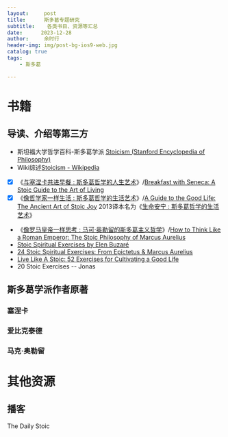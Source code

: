 ```yaml
---
layout:     post
title:      斯多葛专题研究	
subtitle:    各类书目、资源等汇总
date:      2023-12-28
author:     余时行
header-img: img/post-bg-ios9-web.jpg
catalog: true
tags:
    - 斯多葛

---
```


#   书籍

## 导读、介绍等第三方

- 斯坦福大学哲学百科-斯多葛学派 [Stoicism (Stanford Encyclopedia of Philosophy)](https://plato.stanford.edu/entries/stoicism/)
- Wiki综述[Stoicism - Wikipedia](https://en.wikipedia.org/wiki/Stoicism)
- [x] 《[与塞涅卡共进早餐 : 斯多葛哲学的人生艺术](https://book.douban.com/subject/36152086/)》/[Breakfast with Seneca: A Stoic Guide to the Art of Living](https://www.goodreads.com/book/show/56769533-breakfast-with-seneca?from_search=true&from_srp=true&qid=r78ZKo2IwQ&rank=8)
- [x] 《[像哲学家一样生活 : 斯多葛哲学的生活艺术](https://book.douban.com/subject/27167270/)》/[A Guide to the Good Life: The Ancient Art of Stoic Joy](https://www.goodreads.com/book/show/5617966-a-guide-to-the-good-life?from_search=true&from_srp=true&qid=6Ev4TgFgAe&rank=3)
  2013译本名为《[生命安宁 : 斯多葛哲学的生活艺术](https://book.douban.com/subject/24732489/)》
- 《[像罗马皇帝一样思考 : 马可·奥勒留的斯多葛主义哲学](https://book.douban.com/subject/36170517/)》/[How to Think Like a Roman Emperor: The Stoic Philosophy of Marcus Aurelius](https://www.goodreads.com/book/show/39863499-how-to-think-like-a-roman-emperor?from_search=true&from_srp=true&qid=6Ev4TgFgAe&rank=4)
- [Stoic Spiritual Exercises by Elen Buzaré](https://www.goodreads.com/book/show/163110923-stoic-spiritual-exercises-by-elen-buzar?from_search=true&from_srp=true&qid=5QrBh3Rzxt&rank=2)
- [24 Stoic Spiritual Exercises: From Epictetus & Marcus Aurelius](https://www.goodreads.com/book/show/52245839-24-stoic-spiritual-exercises?from_search=true&from_srp=true&qid=5QrBh3Rzxt&rank=1)
- [Live Like A Stoic: 52 Exercises for Cultivating a Good Life](https://www.goodreads.com/book/show/40554165-live-like-a-stoic?from_search=true&from_srp=true&qid=C8fKCUUFwH&rank=1)
- 20 Stoic Exercises -- Jonas



## 斯多葛学派作者原著

### 塞涅卡

### 爱比克泰德

### 马克·奥勒留

# 其他资源

## 播客

The Daily Stoic